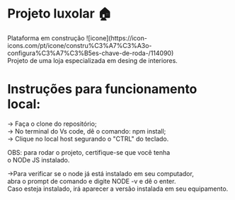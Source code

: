 # Projeto luxolar 🏠 
<p>Plataforma em construção ![icone](https://icon-icons.com/pt/icone/constru%C3%A7%C3%A3o-configura%C3%A7%C3%B5es-chave-de-roda-/114090)
<br>Projeto de uma loja especializada em desing de interiores.</p>
<h1>Instruções para funcionamento local:</h1>

<p>
  -> Faça o clone do repositório;<br>
   -> No terminal do Vs code, dê o comando: npm install;<br>
   -> Clique no local host segurando o "CTRL" do teclado.<br>
   
  OBS: para rodar o projeto, certifique-se que você tenha<br>
   o NODe JS instalado.<br>

   ->Para verificar se o node já está instalado em seu computador, <br>
   abra o prompt de comando e digite NODE -v e dê o enter.<br>
   Caso esteja instalado, irá aparecer a versão instalada em seu equipamento. 
   
   



</p>

